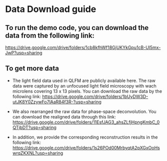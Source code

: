 # Data Download guide
## To run the demo code, you can download the data from the following link:
https://drive.google.com/drive/folders/1cb8kfhWf18GjUKYkGpu1cB-Ul5mx-JwP?usp=sharing

## To get more data
- The light field data used in QLFM are publicly available here. The raw data were captured by an unfocused light field microscopy with wach microlens covering 13 x 13 pixels. You can download the raw data by the following link:
https://drive.google.com/drive/folders/1bUyDW3D-utJK8Y0ZzywFo7lAaR84f3R-?usp=sharing

- We also rearranged the raw data for phase-space deconvolution. You can download the realigned data through this link:
https://drive.google.com/drive/folders/11EsfJAG3_ahsZLfjHpngKmbC_0QTjbDT?usp=sharing

- In addition, we provide the corresponding reconstruction results in the following link:
https://drive.google.com/drive/folders/1s26POd00MrbyqtA2pXGxOoHswrqZKXNL?usp=sharing





